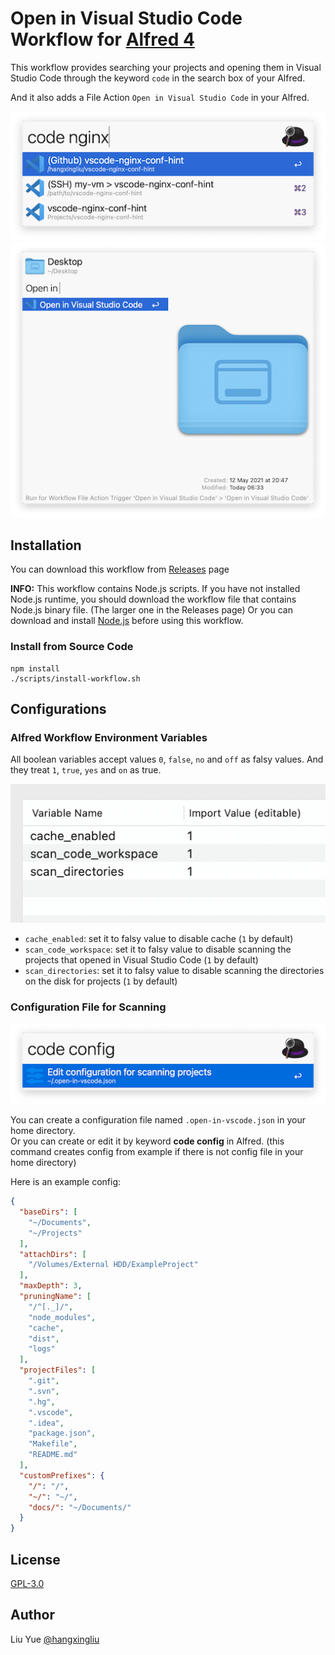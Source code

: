 # Open in Visual Studio Code Workflow for [Alfred 4](https://www.alfredapp.com/)

This workflow provides 
searching your projects and opening them in Visual Studio Code through the keyword `code` in the search box of your Alfred.

And it also adds a File Action `Open in Visual Studio Code` in your Alfred.

![Screenshot of usage 1](./res/usage1.png)
![Screenshot of usage 2](./res/usage2.png)

## Installation

You can download this workflow from [Releases](https://github.com/hangxingliu/open-in-vscode-workflow/releases) page

**INFO:** This workflow contains Node.js scripts. If you have not installed Node.js runtime, you should download the workflow file that contains Node.js binary file. (The larger one in the Releases page) Or you can download and install [Node.js](https://nodejs.org/en/download/) before using this workflow.

### Install from Source Code

```
npm install
./scripts/install-workflow.sh
```

## Configurations

### Alfred Workflow Environment Variables

All boolean variables accept values `0`, `false`, `no` and `off` as falsy values. And they treat `1`, `true`, `yes` and `on` as true.

![Screenshot of environment configurations](./res/config-env.png)

- `cache_enabled`: set it to falsy value to disable cache (`1` by default)
- `scan_code_workspace`: set it to falsy value to disable scanning the projects that opened in Visual Studio Code (`1` by default)
- `scan_directories`: set it to falsy value to disable scanning the directories on the disk for projects (`1` by default)

### Configuration File for Scanning

![Screenshot of command named "config"](./res/command-config.png)

You can create a configuration file named `.open-in-vscode.json` in your home directory.   
Or you can create or edit it by keyword **code config** in Alfred. (this command creates config from example if there is not config file in your home directory)

Here is an example config:

``` json
{
  "baseDirs": [
    "~/Documents",
    "~/Projects"
  ],
  "attachDirs": [
    "/Volumes/External HDD/ExampleProject"
  ],
  "maxDepth": 3,
  "pruningName": [
    "/^[._]/",
    "node_modules",
    "cache",
    "dist",
    "logs"
  ],
  "projectFiles": [
    ".git",
    ".svn",
    ".hg",
    ".vscode",
    ".idea",
    "package.json",
    "Makefile",
    "README.md"
  ],
  "customPrefixes": {
    "/": "/",
    "~/": "~/",
    "docs/": "~/Documents/"
  }
}
```

## License

[GPL-3.0](LICENSE)

## Author

Liu Yue [@hangxingliu](https://github.com/hangxingliu)
